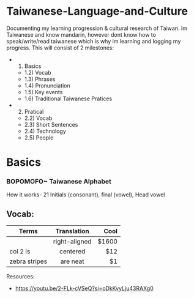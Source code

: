 # Taiwanese-Language-and-Culture
Documenting my learning progression & cultural research of Taiwan. Im Taiwanese and know mandarin, however dont know how to speak/write/read taiwanese which is why im learning and logging my progress. This will consist of 2 milestones:
- 1) Basics
   - 1.2) Vocab
   - 1.3) Phrases
   - 1.4) Pronunciation
   - 1.5) Key events
   - 1.6) Traditional Taiwanese Pratices
- 2) Pratical
   - 2.2) Vocab
   - 2.3) Short Sentences
   - 2.4) Technology
   - 2.5) People


# Basics
### BOPOMOFO~ Taiwanese Alphabet
How it works- 21 Initials (consonant), final (vowel), Head vowel


## Vocab:
| Terms       | Translation          | Cool  |
| ------------- |:-------------:| -----:|
|           | right-aligned | $1600 |
| col 2 is      | centered      |   $12 |
| zebra stripes | are neat      |    $1 |
   
Resources:
- https://youtu.be/2-FLk-cVSeQ?si=oDkKvyLju43RAXg0

